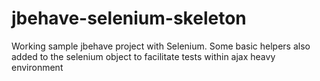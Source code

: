 jbehave-selenium-skeleton
=========================

Working sample jbehave project with Selenium.
Some basic helpers also added to the selenium object to facilitate tests within ajax heavy environment